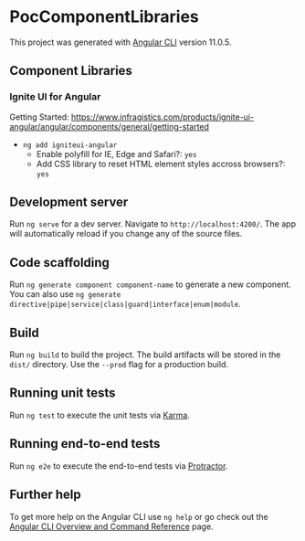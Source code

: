# PocComponentLibraries

This project was generated with [Angular CLI](https://github.com/angular/angular-cli) version 11.0.5.

## Component Libraries

### Ignite UI for Angular

Getting Started: <https://www.infragistics.com/products/ignite-ui-angular/angular/components/general/getting-started>

- `ng add igniteui-angular`
  - Enable polyfill for IE, Edge and Safari?: `yes`
  - Add CSS library to reset HTML element styles accross browsers?: `yes`

## Development server

Run `ng serve` for a dev server. Navigate to `http://localhost:4200/`. The app will automatically reload if you change any of the source files.

## Code scaffolding

Run `ng generate component component-name` to generate a new component. You can also use `ng generate directive|pipe|service|class|guard|interface|enum|module`.

## Build

Run `ng build` to build the project. The build artifacts will be stored in the `dist/` directory. Use the `--prod` flag for a production build.

## Running unit tests

Run `ng test` to execute the unit tests via [Karma](https://karma-runner.github.io).

## Running end-to-end tests

Run `ng e2e` to execute the end-to-end tests via [Protractor](http://www.protractortest.org/).

## Further help

To get more help on the Angular CLI use `ng help` or go check out the [Angular CLI Overview and Command Reference](https://angular.io/cli) page.
